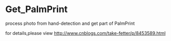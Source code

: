 # Get_PalmPrint
process photo from hand-detection and get part of PalmPrint

for details,please view http://www.cnblogs.com/take-fetter/p/8453589.html
